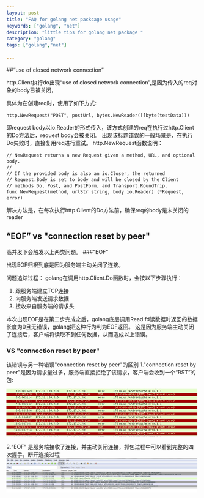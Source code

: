 ```yaml
---
layout: post
title: "FAQ for golang net packcage usage"
keywords: ["golang", "net"]
description: "little tips for golang net package "
category: "golang"
tags: ["golang","net"]

---
```


##“use of closed network connection”

http.Client执行do出现“use of closed network connection”,是因为传入的req对象的body已被关闭，

具体为在创建req时，使用了如下方式:

```
http.NewRequest("POST", postUrl, bytes.NewReader([]byte(testData)))
```
即request body以io.Reader的形式传入，该方式创建的req在执行过http.Client的Do方法后，request body会被关闭。
出现该标题错误的一般场景是，在执行Do失败时，直接复用req进行重试。
http.NewRequest函数说明：

```
// NewRequest returns a new Request given a method, URL, and optional body.
//
// If the provided body is also an io.Closer, the returned
// Request.Body is set to body and will be closed by the Client
// methods Do, Post, and PostForm, and Transport.RoundTrip.
func NewRequest(method, urlStr string, body io.Reader) (*Request, error) 
```

解决方法是，在每次执行http.Client的Do方法前，确保req的body是未关闭的reader

## “EOF” vs "connection reset by peer"

高并发下会触发以上两类问题。
###"EOF"

出现EOF归根到底是因为服务端主动关闭了连接。

问题追踪过程：
golang在调用http.Client.Do函数时，会按以下步骤执行：

1. 跟服务端建立TCP连接
2. 向服务端发送请求数据
3. 接收来自服务端的请求头

本次出现EOF是在第二步完成之后，golang底层调用Read fd读数据时返回的数据长度为0且无错误，golang把这种行为判为EOF返回。
这是因为服务端主动关闭了连接后，客户端将读取不到任何数据，从而造成以上错误。

### VS "connection reset by peer"
该错误与另一种错误"connection reset by peer"的区别
1."connection reset by peer"是因为请求量过多，服务端直接拒绝了该请求，客户端会收到一个“RST”的包:

<img src="../images/2015-02-06-golang-http-tips/reset.jpg" width=500/>

2.“EOF” 是服务端接收了连接，并主动关闭连接，抓包过程中可以看到完整的四次握手，断开连接过程
<img src="../images/2015-02-06-golang-http-tips/eof.jpg" width=500/>



